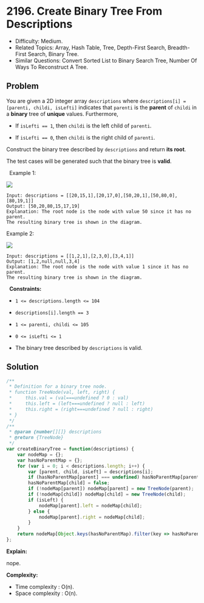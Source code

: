 # 2196. Create Binary Tree From Descriptions

- Difficulty: Medium.
- Related Topics: Array, Hash Table, Tree, Depth-First Search, Breadth-First Search, Binary Tree.
- Similar Questions: Convert Sorted List to Binary Search Tree, Number Of Ways To Reconstruct A Tree.

## Problem

You are given a 2D integer array `descriptions` where `descriptions[i] = [parenti, childi, isLefti]` indicates that `parenti` is the **parent** of `childi` in a **binary** tree of **unique** values. Furthermore,


	
- If `isLefti == 1`, then `childi` is the left child of `parenti`.
	
- If `isLefti == 0`, then `childi` is the right child of `parenti`.


Construct the binary tree described by `descriptions` and return **its **root****.

The test cases will be generated such that the binary tree is **valid**.

 
Example 1:

![](https://assets.leetcode.com/uploads/2022/02/09/example1drawio.png)

```
Input: descriptions = [[20,15,1],[20,17,0],[50,20,1],[50,80,0],[80,19,1]]
Output: [50,20,80,15,17,19]
Explanation: The root node is the node with value 50 since it has no parent.
The resulting binary tree is shown in the diagram.
```

Example 2:

![](https://assets.leetcode.com/uploads/2022/02/09/example2drawio.png)

```
Input: descriptions = [[1,2,1],[2,3,0],[3,4,1]]
Output: [1,2,null,null,3,4]
Explanation: The root node is the node with value 1 since it has no parent.
The resulting binary tree is shown in the diagram.
```

 
**Constraints:**


	
- `1 <= descriptions.length <= 104`
	
- `descriptions[i].length == 3`
	
- `1 <= parenti, childi <= 105`
	
- `0 <= isLefti <= 1`
	
- The binary tree described by `descriptions` is valid.



## Solution

```javascript
/**
 * Definition for a binary tree node.
 * function TreeNode(val, left, right) {
 *     this.val = (val===undefined ? 0 : val)
 *     this.left = (left===undefined ? null : left)
 *     this.right = (right===undefined ? null : right)
 * }
 */
/**
 * @param {number[][]} descriptions
 * @return {TreeNode}
 */
var createBinaryTree = function(descriptions) {
    var nodeMap = {};
    var hasNoParentMap = {};
    for (var i = 0; i < descriptions.length; i++) {
        var [parent, child, isLeft] = descriptions[i];
        if (hasNoParentMap[parent] === undefined) hasNoParentMap[parent] = true;
        hasNoParentMap[child] = false;
        if (!nodeMap[parent]) nodeMap[parent] = new TreeNode(parent);
        if (!nodeMap[child]) nodeMap[child] = new TreeNode(child);
        if (isLeft) {
            nodeMap[parent].left = nodeMap[child];
        } else {
            nodeMap[parent].right = nodeMap[child];
        }
    }
    return nodeMap[Object.keys(hasNoParentMap).filter(key => hasNoParentMap[key])[0]];
};
```

**Explain:**

nope.

**Complexity:**

* Time complexity : O(n).
* Space complexity : O(n).
